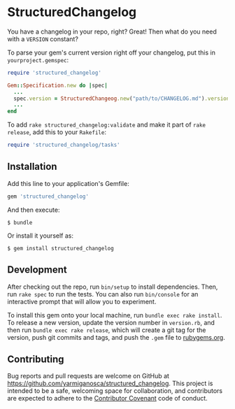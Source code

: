 # StructuredChangelog

You have a changelog in your repo, right? Great! Then what do you need with a `VERSION` constant?

To parse your gem's current version right off your changelog, put this in `yourproject.gemspec`:

```ruby
require 'structured_changelog'

Gem::Specification.new do |spec|
  ...
  spec.version = StructuredChangeog.new("path/to/CHANGELOG.md").version
  ...
end
```

To add `rake structured_changelog:validate` and make it part of `rake release`, add this to your `Rakefile`:

```ruby
require 'structured_changelog/tasks'
```




## Installation

Add this line to your application's Gemfile:

```ruby
gem 'structured_changelog'
```

And then execute:

    $ bundle

Or install it yourself as:

    $ gem install structured_changelog

## Development

After checking out the repo, run `bin/setup` to install dependencies. Then, run `rake spec` to run the tests. You can also run `bin/console` for an interactive prompt that will allow you to experiment.

To install this gem onto your local machine, run `bundle exec rake install`. To release a new version, update the version number in `version.rb`, and then run `bundle exec rake release`, which will create a git tag for the version, push git commits and tags, and push the `.gem` file to [rubygems.org](https://rubygems.org).

## Contributing

Bug reports and pull requests are welcome on GitHub at https://github.com/yarmiganosca/structured_changelog. This project is intended to be a safe, welcoming space for collaboration, and contributors are expected to adhere to the [Contributor Covenant](http://contributor-covenant.org) code of conduct.

